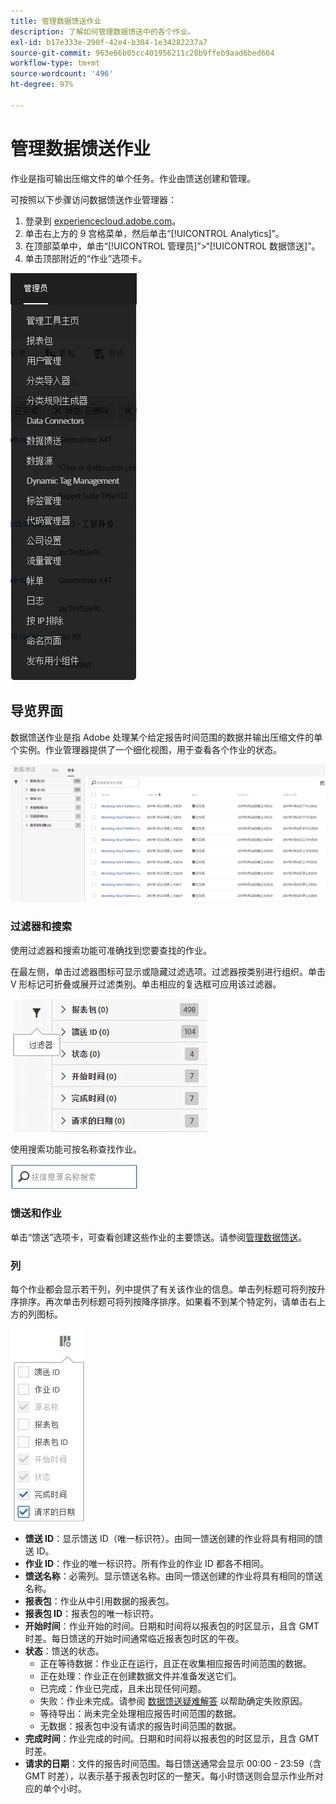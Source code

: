 ```yaml
---
title: 管理数据馈送作业
description: 了解如何管理数据馈送中的各个作业。
exl-id: b17e333e-290f-42e4-b304-1e34282237a7
source-git-commit: 963e66b05cc401956211c28b9ffeb9aad6bed604
workflow-type: tm+mt
source-wordcount: '496'
ht-degree: 97%

---
```


# 管理数据馈送作业

作业是指可输出压缩文件的单个任务。作业由馈送创建和管理。

可按照以下步骤访问数据馈送作业管理器：

1. 登录到 [experiencecloud.adobe.com](https://experiencecloud.adobe.com)。
2. 单击右上方的 9 宫格菜单，然后单击“[!UICONTROL Analytics]”。
3. 在顶部菜单中，单击“[!UICONTROL 管理员]”>“[!UICONTROL 数据馈送]”。
4. 单击顶部附近的“作业”选项卡。

![“数据馈送”菜单](assets/AdminMenu.png)

## 导览界面

数据馈送作业是指 Adobe 处理某个给定报告时间范围的数据并输出压缩文件的单个实例。作业管理器提供了一个细化视图，用于查看各个作业的状态。

![作业](assets/jobs.jpg)

### 过滤器和搜索

使用过滤器和搜索功能可准确找到您要查找的作业。

在最左侧，单击过滤器图标可显示或隐藏过滤选项。过滤器按类别进行组织。单击 V 形标记可折叠或展开过滤类别。单击相应的复选框可应用该过滤器。

![过滤器](assets/jobs-filter.jpg)

使用搜索功能可按名称查找作业。

![搜索](assets/search.jpg)

### 馈送和作业

单击“馈送”选项卡，可查看创建这些作业的主要馈送。请参阅[管理数据馈送](df-manage-feeds.md)。

### 列

每个作业都会显示若干列，列中提供了有关该作业的信息。单击列标题可将列按升序排序。再次单击列标题可将列按降序排序。如果看不到某个特定列，请单击右上方的列图标。

![列图标](assets/job-cols.jpg)

* **馈送 ID**：显示馈送 ID（唯一标识符）。由同一馈送创建的作业将具有相同的馈送 ID。
* **作业 ID**：作业的唯一标识符。所有作业的作业 ID 都各不相同。
* **馈送名称**：必需列。显示馈送名称。由同一馈送创建的作业将具有相同的馈送名称。
* **报表包**：作业从中引用数据的报表包。
* **报表包 ID**：报表包的唯一标识符。
* **开始时间**：作业开始的时间。日期和时间将以报表包的时区显示，且含 GMT 时差。每日馈送的开始时间通常临近报表包时区的午夜。
* **状态**：馈送的状态。
   * 正在等待数据：作业正在运行，且正在收集相应报告时间范围的数据。
   * 正在处理：作业正在创建数据文件并准备发送它们。
   * 已完成：作业已完成，且未出现任何问题。
   * 失败：作业未完成。请参阅 [数据馈送疑难解答](troubleshooting.md) 以帮助确定失败原因。
   * 等待导出：尚未完全处理相应报告时间范围的数据。
   * 无数据：报表包中没有请求的报告时间范围的数据。
* **完成时间**：作业完成的时间。日期和时间将以报表包的时区显示，且含 GMT 时差。
* **请求的日期**：文件的报告时间范围。每日馈送通常会显示 00:00 - 23:59（含 GMT 时差），以表示基于报表包时区的一整天。每小时馈送则会显示作业所对应的单个小时。

